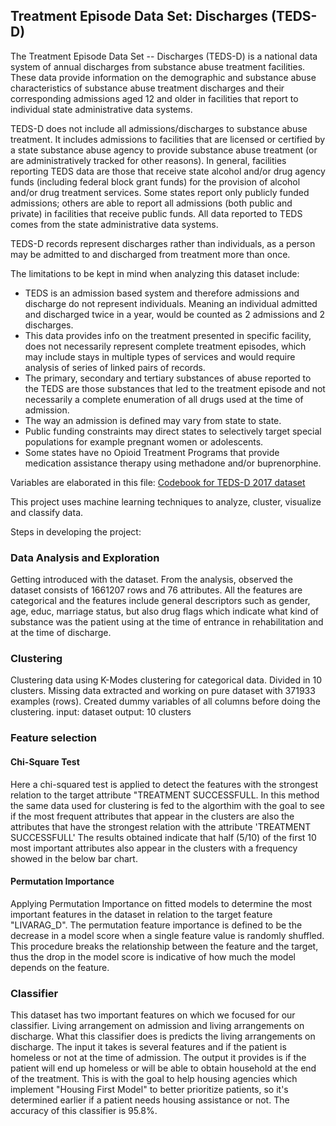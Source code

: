 <h2>Treatment Episode Data Set: Discharges (TEDS-D)</h2>

The Treatment Episode Data Set -- Discharges (TEDS-D) is a national data system of annual discharges from substance abuse treatment
facilities. These data provide information on the demographic and substance abuse characteristics of substance abuse treatment 
discharges and their corresponding admissions aged 12 and older in facilities that report to individual state administrative data systems.

TEDS-D does not include all admissions/discharges to substance abuse treatment. 
It includes admissions to facilities that are licensed or certified by a state substance abuse agency to provide 
substance abuse treatment (or are administratively tracked for other reasons). In general, facilities reporting TEDS 
data are those that receive state alcohol and/or drug agency funds (including federal block grant funds) for the provision
of alcohol and/or drug treatment services. Some states report only publicly funded admissions; others are able to report all
admissions (both public and private) in facilities that receive public funds. All data reported to TEDS comes from the state 
administrative data systems.

TEDS-D records represent discharges rather than individuals, as a person may be admitted to and discharged from treatment 
more than once.

The limitations to be kept in mind when analyzing this dataset include:
- TEDS is an admission based system and therefore admissions and discharge do not represent individuals. Meaning an individual admitted and discharged twice in a year, would be counted as 2 admissions and 2 discharges.
- This data provides info on the treatment presented in specific facility, does not necessarily represent complete treatment episodes, which may include stays in multiple types of services and would require analysis of series of linked pairs of records.
- The primary, secondary and tertiary substances of abuse reported to the TEDS are those substances that led to the treatment episode and not necessarily a complete enumeration of all drugs used at the time of admission.
- The way an admission is defined may vary from state to state.
- Public funding constraints may direct states to selectively target special populations for example pregnant women or adolescents.
- Some states have no Opioid Treatment Programs that provide medication assistance therapy using methadone and/or buprenorphine.


Variables are elaborated in this file:
<a href="https://www.icpsr.umich.edu/icpsrweb/ICPSR/studies/30122/variables?start=0&sort=VARLABEL_SORT%20asc&STUDYQ=30122&EXTERNAL_FLAG=1&ARCHIVE=ICPSR&rows=50#"> Codebook for TEDS-D 2017 dataset </a>

This project uses machine learning techniques to analyze, cluster, visualize and classify data. 

Steps in developing the project:
<h3>Data Analysis and Exploration</h3>

Getting introduced with the dataset. From the analysis, observed the dataset consists of 1661207 rows and 76 attributes. All the features are categorical and the features include general descriptors such as gender, age, educ, marriage status, but also drug flags which indicate what kind of substance was the patient using at the time of entrance in rehabilitation and at the time of discharge. 

<h3>Clustering</h3>

Clustering data using K-Modes clustering for categorical data. Divided in 10 clusters. Missing data extracted and working on pure dataset with 371933 examples (rows). Created dummy variables of all columns before doing the clustering.
input: dataset
output: 10 clusters

<h3>Feature selection</h3>

<h4>Chi-Square Test</h4>

Here a chi-squared test is applied to detect the features with the strongest relation to the target attribute "TREATMENT SUCCESSFULL. 
In this method the same data used for clustering is fed to the algorthim with the goal to see if the most frequent attributes that appear in the clusters are also the attributes that have the strongest relation with the attribute 'TREATMENT SUCCESSFULL' 
The results obtained indicate that half (5/10) of the first 10 most important attributes also appear in the clusters with a frequency showed in the below bar chart.

<h4>Permutation Importance</h4>

Applying Permutation Importance on fitted models to determine the most important features in the dataset in relation to the target feature "LIVARAG_D". 
The permutation feature importance is defined to be the decrease in a model score when a single feature value is randomly shuffled. This procedure breaks the relationship between the feature and the target, thus the drop in the model score is indicative of how much the model depends on the feature.

<h3>Classifier</h3>

This dataset has two important features on which we focused for our classifier. Living arrangement on admission and living arrangements on discharge. What this classifier does is predicts the living arrangements on discharge. The input it takes is several features and if the patient is homeless or not at the time of admission. The output it provides is if the patient will end up homeless or will be able to obtain household at the end of the treatment. This is with the goal to help housing agencies which implement "Housing First Model" to better prioritize patients, so it's determined earlier if a patient needs housing assistance or not. The accuracy of this classifier is 95.8%.
